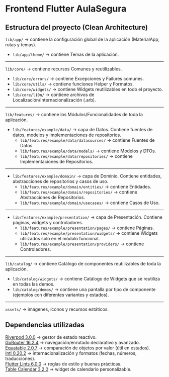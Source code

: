 # Frontend Flutter AulaSegura

## Estructura del proyecto (Clean Architecture)

`lib/app/` → contiene la configuración global de la aplicación (MaterialApp, rutas y temas).
- `lib/app/theme/` → contiene Temas de la aplicación.
---
`lib/core/` → contiene recursos Comunes y reutilizables.
- `lib/core/errors/` → contiene Excepciones y Failures comunes.
- `lib/core/utils/` → contiene funciones Helper y Formatos.
- `lib/core/widgets/` → contiene Widgets reutilizables en todo el proyecto.
- `lib/core/l10n/` → contiene archivos de Localización/Internacionalización (.arb).
---
`lib/features/` → contiene los Módulos/Funcionalidades de toda la aplicación.
- `lib/features/example/data/` → capa de Datos. Contiene fuentes de datos, modelos y implementaciones de repositorios.
    -  `lib/features/example/data/datasources/` → contiene Fuentes de Datos.
    - `lib/features/example/data/models/` → contiene Modelos y DTOs.
    - `lib/features/example/data/repositories/` → contiene Implementaciones de Repositorios.
---
- `lib/features/example/domain/` → capa de Dominio. Contiene entidades, abstracciones de repositorios y casos de uso.
    - `lib/features/example/domain/entities/` → contiene Entidades.
    - `lib/features/example/domain/repositories/` → contiene Abstracciones de Repositorios.
    - `lib/features/example/domain/usecases/` → contiene Casos de Uso.
---
- `lib/features/example/presentation/` → capa de Presentación. Contiene páginas, widgets y controladores.
    - `lib/features/example/presentation/pages/` → contiene Páginas.
    - `lib/features/example/presentation/widgets/` → contiene Widgets utilizados solo en el módulo funcional.
    - `lib/features/example/presentation/providers/` → contiene Controladores.
---
`lib/catalog/` → contiene Catálogo de componentes reutilizables de toda la aplicación.
- `lib/catalog/widgets/` → contiene Catálogo de Widgets que se reutiliza en todas las demos.
- `lib/catalog/demos/` → contiene una pantalla por tipo de componente (ejemplos con diferentes variantes y estados).
---
`assets/` → imágenes, íconos y recursos estáticos.

## Dependencias utilizadas

[Riverpod 3.0.0](https://pub.dev/packages/flutter_riverpod) → gestor de estado reactivo.  
[GoRouter 16.2.4](https://pub.dev/packages/go_router) → navegación/enrutado declarativo y avanzado.  
[Equatable 2.0.7](https://pub.dev/packages/equatable) → comparación de objetos por valor (útil en estados).  
[Intl 0.20.2](https://pub.dev/packages/intl) → internacionalización y formatos (fechas, números, traducciones).  
[Flutter Lints 6.0.0](https://pub.dev/packages/flutter_lints) → reglas de estilo y buenas prácticas.  
[Table Calendar 3.2.0](https://pub.dev/packages/table_calendar) → widget de calendario personalizable.  